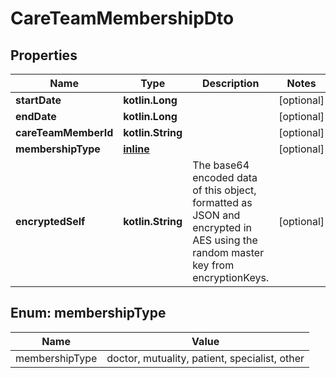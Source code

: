 
# CareTeamMembershipDto

## Properties
Name | Type | Description | Notes
------------ | ------------- | ------------- | -------------
**startDate** | **kotlin.Long** |  |  [optional]
**endDate** | **kotlin.Long** |  |  [optional]
**careTeamMemberId** | **kotlin.String** |  |  [optional]
**membershipType** | [**inline**](#MembershipTypeEnum) |  |  [optional]
**encryptedSelf** | **kotlin.String** | The base64 encoded data of this object, formatted as JSON and encrypted in AES using the random master key from encryptionKeys. |  [optional]


<a name="MembershipTypeEnum"></a>
## Enum: membershipType
Name | Value
---- | -----
membershipType | doctor, mutuality, patient, specialist, other
